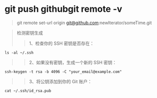 # git push githubgit remote -v
> git remote set-url origin 
> git@github.com:newIterator/someTime.git

> 检测密钥生成
>> 1、检查你的 SSH 密钥是否存在：
```
ls -al ~/.ssh
```
>> 2、如果没有密钥，生成一个新的 SSH 密钥：
```
ssh-keygen -t rsa -b 4096 -C "your_email@example.com"
```
>> 3、将公钥添加到你的 Git 账户：
```
cat ~/.ssh/id_rsa.pub
```